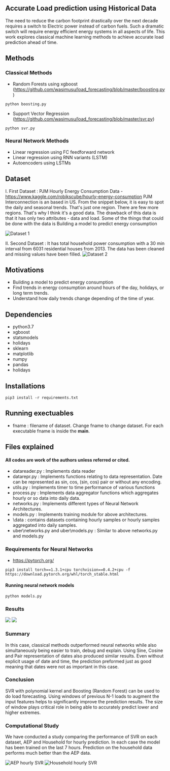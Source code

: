 ## Accurate Load prediction using Historical Data
The need to reduce the carbon footprint drastically over the next decade requires a switch to Electric power instead of carbon fuels. Such a dramatic switch will require energy efficient energy systems in all aspects of life. This work explores classical machine learning methods to achieve accurate load prediction ahead of time.

## Methods
### Classical Methods
- Random Forests using xgboost (https://github.com/wasimusu/load_forecasting/blob/master/boosting.py)
```
python boosting.py
```

- Support Vector Regression (https://github.com/wasimusu/load_forecasting/blob/master/svr.py)
```
python svr.py
```

### Neural Network Methods
- Linear regression using FC feedforward network
- Linear regression using RNN variants (LSTM)
- Autoencoders using LSTMs

## Dataset
I. First Dataset :
PJM Hourly Energy Consumption Data - https://www.kaggle.com/robikscube/hourly-energy-consumption
PJM Interconnection is an  based in US. From the snippet below, it is easy to spot the daily and seasonal trends. That's just one region. There are few more regions. That's why I think it's a good data. The drawback of this data is that it has only two attributes - data and load. Some of the things that could be done with the data is
Building a model to predict energy consumption

![Dataset 1](https://github.com/wasimusu/load_forecasting/blob/master/Images/AEP%20dataset.png)

II. Second Dataset :
It has total household power consumption with a 30 min interval  from 6031 residential houses from 2013. The data has been cleaned and missing values have been filled.
![Dataset 2](https://github.com/wasimusu/load_forecasting/blob/master/Images/dataset2.PNG)

## Motivations
- Building a model to predict energy consumption
- Find trends in energy consumption around hours of the day, holidays, or long term trends.
- Understand how daily trends change depending of the time of year.

## Dependencies
* python3.7
* xgboost
* statsmodels
* holidays
* sklearn
* matplotlib
* numpy
* pandas
* holidays

## Installations
```
pip3 install -r requirements.txt
```

## Running exectuables
* fname : filename of dataset. Change fname to change dataset. For each executable fname is inside the __main__.

## Files explained
#### All codes are work of the authors unless referred or cited.
* datareader.py : Implements data reader
* datarepr.py : Implements functions relating to data representation. Date can be represented as sin, cos, (sin, cos) pair or without any encoding.
* utils.py : Implements timer to time performance of various functions
* process.py : Implements data aggregator functions which aggregates hourly or so data into daily data.
* networks.py : Implements different types of Neural Network Architectures.
* models.py : Implements training module for above architectures.
* \data : contains datasets containing hourly samples or hourly samples aggregated into daily samples.
* uber\networks.py and uber\models.py : Similar to above networks.py and models.py

### Requirements for Neural Networks
* https://pytorch.org/
```
pip3 install torch==1.3.1+cpu torchvision==0.4.2+cpu -f https://download.pytorch.org/whl/torch_stable.html
```
#### Running neural network models
```
python models.py
```

### Results
![](https://github.com/wasimusu/load_forecasting/blob/master/Images/aep%20daily%20svr%20scatter.png)
![](https://github.com/wasimusu/load_forecasting/blob/master/Images/aep%20daily%20svr%20line.png)
### Summary
In this case, classical methods outperformed neural networks while also simultaneously being easier to train, debug and explain. Using Sine, Cosine and Pair representation of dates also produced similar results. Even without explicit usage of date and time, the prediction preformed just as good meaning that dates were not as important in this case.

### Conclusion
SVR with polynomial kernel and Boosting (Random Forest) can be used to do load forecasting. Using windows of previous N-1 loads to augment the input features helps to significantly improve the prediction results. The size of window plays critical role in being able to accurately predict lower and higher extremes. 

### Computational Study
We have conducted a study comparing the performance of SVR on each dataset, AEP and Household for hourly prediction. In each case the model has been trained on the last 7 hours. Prediction on the  household data performs much better than the AEP data.

![AEP hourly SVR](https://github.com/wasimusu/load_forecasting/blob/master/Images/compare%20dataset%201.png)
![Household hourly SVR](https://github.com/wasimusu/load_forecasting/blob/master/Images/compare%20dataset%202.png)
